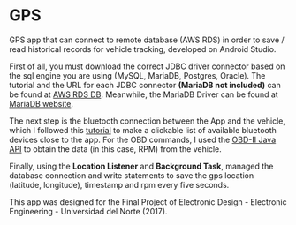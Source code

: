 # GPS
GPS app that can connect to remote database (AWS RDS) in order to save / read historical records for vehicle tracking, developed on Android Studio. 

First of all, you must download the correct JDBC driver connector based on the sql engine you are using (MySQL, MariaDB, Postgres, Oracle). The tutorial and the URL for each JDBC connector **(MariaDB not included)** can be found at [AWS RDS DB](http://docs.aws.amazon.com/elasticbeanstalk/latest/dg/java-rds.html). Meanwhile, the MariaDB Driver can be found at [MariaDB website](https://downloads.mariadb.org/connector-java/). 

The next step is the bluetooth connection between the App and the vehicle, which I followed this [tutorial](http://blog.lemberg.co.uk/how-guide-obdii-reader-app-development) to make a clickable list of available bluetooth devices close to the app. For the OBD commands, I used the [OBD-II Java API](https://github.com/pires/obd-java-api) to obtain the data (in this case, RPM) from the vehicle. 

Finally, using the **Location Listener** and **Background Task**, managed the database connection and write statements to save the gps location (latitude, longitude), timestamp and rpm every five seconds.

This app was designed for the Final Project of Electronic Design - Electronic Engineering - Universidad del Norte (2017).
